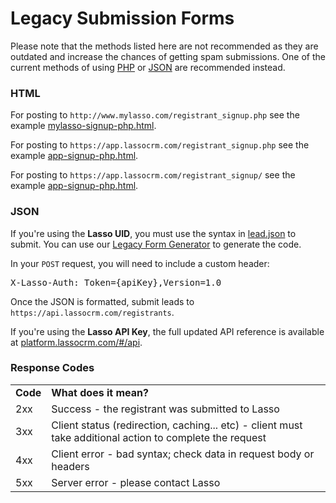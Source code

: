 <h1>Legacy Submission Forms</h1>

<p>Please note that the methods listed here are not recommended as they are outdated and increase the chances of getting spam submissions. One of the current methods of using <a href="https://github.com/eci-lasso/single-project-form" target="_blank">PHP</a> or <a href="https://platform.lassocrm.com/#/api" target="_blank">JSON</a> are recommended instead.</p>

<h3><a name="html-forms">HTML</a></h3>
<p>For posting to <code>http://www.mylasso.com/registrant_signup.php</code> see the example <a href="https://github.com/eci-lasso/legacy-forms/blob/master/mylasso-signup-php.html" target="_blank">mylasso-signup-php.html</a>.</p>
<p>For posting to <code>https://app.lassocrm.com/registrant_signup.php</code> see the example <a href="https://github.com/eci-lasso/legacy-forms/blob/master/app-signup-php.html" target="_blank">app-signup-php.html</a>.</p>
<p>For posting to <code>https://app.lassocrm.com/registrant_signup/</code> see the example <a href="https://github.com/eci-lasso/legacy-forms/blob/master/app-signup.html" target="_blank">app-signup-php.html</a>.</p>

<h3><a name="html-forms">JSON</a></h3>
<p>If you're using the <b>Lasso UID</b>, you must use the syntax in <a href="https://github.com/eci-lasso/legacy-forms/blob/master/lead.json" target="_blank">lead.json</a> to submit. You can use our <a href="http://app.lassocrm.com/registrant_signup/help" target="_blank">Legacy Form Generator</a> to generate the code.</p>
<p>In your <code>POST</code> request, you will need to include a custom header:</p>
<pre>X-Lasso-Auth: Token={apiKey},Version=1.0</pre>
<p>Once the JSON is formatted, submit leads to <code>https://api.lassocrm.com/registrants</code>.</p>

<p>If you're using the <b>Lasso API Key</b>, the full updated API reference is available at <a href="https://platform.lassocrm.com/#/api" target="_blank">platform.lassocrm.com/#/api</a>.</p>

<h3><a name="response-codes">Response Codes</a></h3>
<table>
<tr>
<td><b>Code</b></td>
<td><b>What does it mean?</b></td>
</tr>
<tr>
<td>2xx</td>
<td>Success - the registrant was submitted to Lasso</td>
</tr>
<tr>
<td>3xx</td>
<td>Client status (redirection, caching... etc) - client must take additional action to complete the request</td>
</tr>
<tr>
<td>4xx</td>
<td>Client error - bad syntax; check data in request body or headers</td>
</tr>
<tr>
<td>5xx</td>
<td>Server error - please contact Lasso</td>
</tr>
</table>
